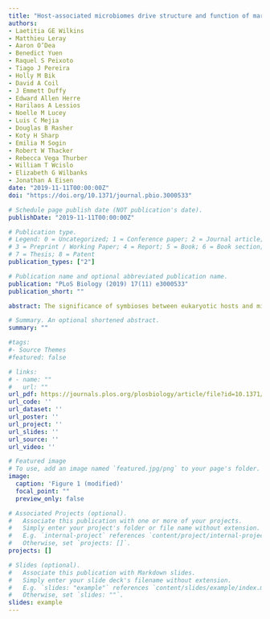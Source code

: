 ```yaml
---
title: "Host-associated microbiomes drive structure and function of marine ecosystems"
authors:
- Laetitia GE Wilkins
- Matthieu Leray
- Aaron O’Dea
- Benedict Yuen
- Raquel S Peixoto
- Tiago J Pereira
- Holly M Bik
- David A Coil
- J Emmett Duffy
- Edward Allen Herre
- Harilaos A Lessios
- Noelle M Lucey
- Luis C Mejia
- Douglas B Rasher
- Koty H Sharp
- Emilia M Sogin
- Robert W Thacker
- Rebecca Vega Thurber
- William T Wcislo
- Elizabeth G Wilbanks
- Jonathan A Eisen
date: "2019-11-11T00:00:00Z"
doi: "https://doi.org/10.1371/journal.pbio.3000533"

# Schedule page publish date (NOT publication's date).
publishDate: "2019-11-11T00:00:00Z"

# Publication type.
# Legend: 0 = Uncategorized; 1 = Conference paper; 2 = Journal article;
# 3 = Preprint / Working Paper; 4 = Report; 5 = Book; 6 = Book section;
# 7 = Thesis; 8 = Patent
publication_types: ["2"]

# Publication name and optional abbreviated publication name.
publication: "PLoS Biology (2019) 17(11) e3000533"
publication_short: ""

abstract: The significance of symbioses between eukaryotic hosts and microbes extends from the organismal to the ecosystem level and underpins the health of Earth’s most threatened marine ecosystems. Despite rapid growth in research on host-associated microbes, from individual microbial symbionts to host-associated consortia of significantly relevant taxa, little is known about their interactions with the vast majority of marine host species. We outline research priorities to strengthen our current knowledge of host–microbiome interactions and how they shape marine ecosystems. We argue that such advances in research will help predict responses of species, communities, and ecosystems to stressors driven by human activity and inform future management strategies.

# Summary. An optional shortened abstract.
summary: ""

#tags:
#- Source Themes
#featured: false

# links:
# - name: ""
#   url: ""
url_pdf: https://journals.plos.org/plosbiology/article/file?id=10.1371/journal.pbio.3000533&type=printable
url_code: ''
url_dataset: ''
url_poster: ''
url_project: ''
url_slides: ''
url_source: ''
url_video: ''

# Featured image
# To use, add an image named `featured.jpg/png` to your page's folder.
image:
  caption: 'Figure 1 (modified)'
  focal_point: ""
  preview_only: false

# Associated Projects (optional).
#   Associate this publication with one or more of your projects.
#   Simply enter your project's folder or file name without extension.
#   E.g. `internal-project` references `content/project/internal-project/index.md`.
#   Otherwise, set `projects: []`.
projects: []

# Slides (optional).
#   Associate this publication with Markdown slides.
#   Simply enter your slide deck's filename without extension.
#   E.g. `slides: "example"` references `content/slides/example/index.md`.
#   Otherwise, set `slides: ""`.
slides: example
---
```


